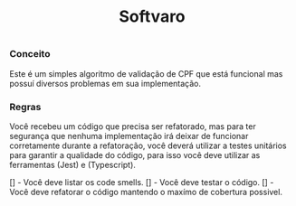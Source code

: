 <h1 align="center">Softvaro<h1>

### Conceito
Este é um simples algoritmo de validação de CPF que está funcional mas possuí
diversos problemas em sua implementação.

### Regras
Você recebeu um código que precisa ser refatorado, mas para ter segurança que 
nenhuma implementação irá deixar de funcionar corretamente durante a refatoração,
você deverá utilizar a testes unitários para garantir a qualidade do código, 
para isso você deve utilizar as ferramentas (Jest) e (Typescript).

[] - Você deve listar os code smells.
[] - Você deve testar o código.
[] - Você deve refatorar o código mantendo o maxímo de cobertura possivel.
